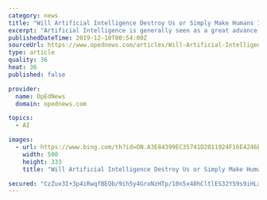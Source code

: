 ```yaml
---
category: news
title: "Will Artificial Intelligence Destroy Us or Simply Make Humans Irrelevant?"
excerpt: "Artificial Intelligence is generally seen as a great advance and benefit for mankind. Smart humans, however, see it as our undoing and even possibly our extermination. Much of modern technology has far more prospect for harm than for good. Consider nuclear weapons. Consider Monsanto's glyphosate. Consider 5G. There are a large number of ..."
publishedDateTime: 2019-12-10T00:54:00Z
sourceUrl: https://www.opednews.com/articles/Will-Artificial-Intelligen-by-Paul-Craig-Roberts-Artificial-Intelligence_Facebook_Google_Human-Experimentation-191210-795.html
type: article
quality: 36
heat: 36
published: false

provider:
  name: OpEdNews
  domain: opednews.com

topics:
  - AI

images:
  - url: https://www.bing.com/th?id=ON.A3E84399EC35741D2011924F16E4246E
    width: 500
    height: 333
    title: "Will Artificial Intelligence Destroy Us or Simply Make Humans Irrelevant?"

secured: "CzZux3I+3p4iRwqfBEOb/9ih5y4GroNzHTp/10n5x40hCltlES32YS9s9iHLxgZNUt2NfbpDGL4XWCl58av8JuSe64lGQdFBzL3B2Tngv7ZeouvSneyI8B2/oACpQynnYMKjZPqOEKRCqWN6V7zHKt4wxjQfFtrJo/wvHAVTjjO6ACLB71dIs+S19v3ECkx/65mchSv0YWpALNJrjsdtu//gXanejt+DX3+EL7mGw4yuep8I9RKsF9/Rk8ZydM8+nHi99s6fXT5sb8/dWEbDpw==;xF8zh0ZOO5ne40DA23DlLQ=="
---
```


